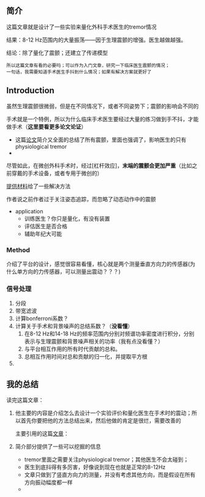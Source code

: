 

## 简介

这篇文章就是设计了一些实验来量化外科手术医生的tremor情况

结果：8-12 Hz范围内的大量振荡——因于生理震颤的增强。医生越做越强。

结论：除了量化了震颤；还建立了传递模型

```
所以这篇文章有看的必要吗；可以作为入门文章，研究一下临床医生震颤的情况；
一句话，我需要知道手术医生手抖到什么情况；如果有解决方案就更好了

```



## Introduction

虽然生理震颤很微弱，但是在不同情况下，或者不同姿势下；震颤的影响会不同的

手术就是一个特例，所以为什么临床手术医生要经过大量的练习做到手不抖，才能做手术（**这里要看更多论文论证**）

* 这篇[论文](https://sci-hub.se/10.1016/j.ncl.2009.04.003)简介又全面的总结了所有震颤，里面也强调了，影响医生的只有physiological tremor
* 

尽管如此，在微创外科手术时，经过[杠杆效应]，**末端的震颤会更加严重**（比如之前穿戴的手术设备，或者专用于微创的）

[提供材料](https://oup.silverchair-cdn.com/oup/backfile/Content_public/Journal/icvts/23/3/10.1093_icvts_ivw150/1/ivw150_Supplementary_Data.zip?Expires=1708564472&Signature=GCM00Gv7KwrgyrZTibInkPciJG6xMZSXOAGPSPsO4Pc1gYUEWIe3uKsTYYS6PdnoDhFFatcO5BW59RvPnff5HlTDEnykRK4SG7-sxaQY59gWd1~iDVoVLI-cC-3TUxkyLlbdEFTwo7w6Dee5k26sWekTZ-v~Sbsp1~zZ4CAYwDq4N1UkFAZ2sbPj3PRDZc6OwAHGW7TaeUiEXLP66asOeSEAZdzx1t1JDYgBG00C44BT3Kl71nMzJp7dSsnK6Rd-O7yCGgXDUCI77vdC1cbo2e6YG9OKsdkcK0AMJ~~cwh3EG5UaIv-2Mn~1VU50~agWKKjgR48DXKxDEgW6dfqI5g__&Key-Pair-Id=APKAIE5G5CRDK6RD3PGA)给了一些解决方法

作者说之前作者过于关注姿态追踪，而忽略了动态动作中的震颤



* application
  * 训练医生？你只是量化，有没有装置
  * 评估医生是否合格
  * 辅助年纪大可能



### Method

介绍了平台的设计，感觉很容易看懂，核心就是两个测量垂直方向力的传感器(为什么单方向的力传感器，可以测量出震动？？？)

### 信号处理

1. 分段
2. 带宽滤波
3. 计算bonferroni系数？
4. 计算关于手术和背景噪声的总结系数？（**没看懂**）
   1. 在8-12 Hz和14-18 Hz的频率范围内分别对频谱功率密度进行积分，分别表示与生理震颤和背景噪声相关的功率（我有点没看懂？）
   2. 与平台相互作用的所有时代贡献的总和。
   3. 总相互作用时间对总和贡献的归一化，并提取平方根
5. 





## 我的总结

读完这篇文章：

1. 他主要的内容是介绍怎么去设计一个实验评价和量化医生在手术时的震动；所以首先你要把他的方法总结出来，然后他做的肯定是很烂，需要改善的

   主要引用的这篇[文章](https://onlinelibrary.wiley.com/doi/abs/10.1002/rcs.1717)：

2. 简介部分提供了一些可以挖掘的信息

   * tremor里面之需要关注physiological tremor；其他医生不会太碰到；
   * 医生到底抖得有多厉害，好像说到现在也就是正常的8-12Hz
   * 文章只做到了竖直方向力的测量，并没有考虑其他方向，而是假设在所有方向振动幅度都一样
   * 